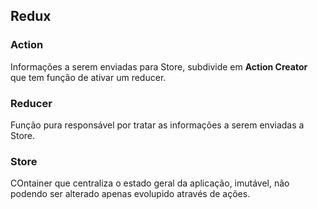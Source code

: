 ## Redux

### Action
Informações a serem enviadas para Store, subdivide em **Action Creator** que tem função de ativar um reducer.

### Reducer
Função pura responsável por tratar as informações a serem enviadas a Store.

### Store
COntainer que centraliza o estado geral da aplicação, imutável, não podendo ser alterado apenas evolupido através de ações.